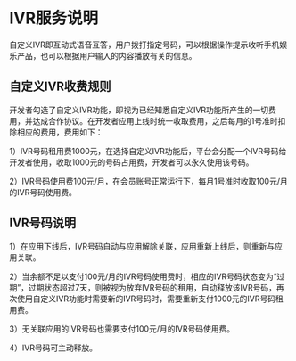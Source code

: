 # IVR服务说明

自定义IVR即互动式语音互答，用户拨打指定号码，可以根据操作提示收听手机娱乐产品，也可以根据用户输入的内容播放有关的信息。


## 自定义IVR收费规则

开发者勾选了自定义IVR功能，即视为已经知悉自定义IVR功能所产生的一切费用，并达成合作协议。在开发者应用上线时统一收取费用，之后每月的1号准时扣除相应的费用，费用如下：

1）IVR号码租用费1000元，在选择自定义IVR功能后，平台会分配一个IVR号码给开发者使用，收取1000元的号码占用费，开发者可以永久使用该号码。

2）IVR号码使用费100元/月，在会员账号正常运行下，每月1号准时收取100元/月的IVR号码使用费。


## IVR号码说明

1）在应用下线后，IVR号码自动与应用解除关联，应用重新上线后，则重新与应用关联。

2）当余额不足以支付100元/月的IVR号码使用费时，相应的IVR号码状态变为“过期”，过期状态超过7天，则被视为放弃IVR号码的租用，自动释放该IVR号码，再次使用自定义IVR功能时需要新的IVR号码时，需要重新支付1000元的IVR号码租用费。

3）无关联应用的IVR号码也需要支付100元/月的IVR号码使用费。

4）IVR号码可主动释放。
